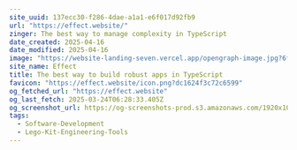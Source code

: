 ```yaml
---
site_uuid: 137ecc30-f286-4dae-a1a1-e6f017d92fb9
url: "https://effect.website/"
zinger: The best way to manage complexity in TypeScript
date_created: 2025-04-16
date_modified: 2025-04-16
image: "https://website-landing-seven.vercel.app/opengraph-image.jpg?6fada1acf1f76e7e"
site_name: Effect
title: The best way to build robust apps in TypeScript
favicon: "https://effect.website/icon.png?dc1624f3c72c6599"
og_fetched_url: "https://effect.website"
og_last_fetch: 2025-03-24T06:28:33.405Z
og_screenshot_url: https://og-screenshots-prod.s3.amazonaws.com/1920x1080/80/false/ae9137d8b4bde73765ef5de2e7e58a703f0a37d96f0e82b0892e077925180bc2.jpeg
tags:
  - Software-Development
  - Lego-Kit-Engineering-Tools
---
```


